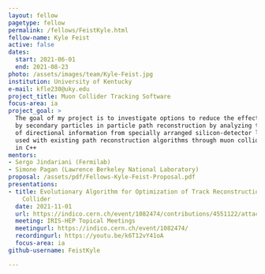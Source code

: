 ```yaml
---
layout: fellow
pagetype: fellow
permalink: /fellows/FeistKyle.html
fellow-name: Kyle Feist
active: false
dates:
  start: 2021-06-01
  end: 2021-08-23
photo: /assets/images/team/Kyle-Feist.jpg
institution: University of Kentucky
e-mail: kfle230@uky.edu
project_title: Muon Collider Tracking Software
focus-area: ia
project_goal: >
  The goal of my project is to investigate options to reduce the effect of noise caused
  by secondary particles in particle path reconstruction by analyzing the effects
  of directional information from specially arranged silicon-detector layers being
  used with existing path reconstruction algorithms through muon collider simulations
  in C++
mentors:
- Sergo Jindariani (Fermilab)
- Simone Pagan (Lawrence Berkeley National Laboratory)
proposal: /assets/pdf/Fellows-Kyle-Feist-Proposal.pdf
presentations:
- title: Evolutionary Algorithm for Optimization of Track Reconstruction at a Muon
    Collider
  date: 2021-11-01
  url: https://indico.cern.ch/event/1082474/contributions/4551122/attachments/2337397/3984154/Fellowship_Project_Feist.pdf
  meeting: IRIS-HEP Topical Meetings
  meetingurl: https://indico.cern.ch/event/1082474/
  recordingurl: https://youtu.be/k6T12vY41oA
  focus-area: ia
github-username: FeistKyle

---
```

